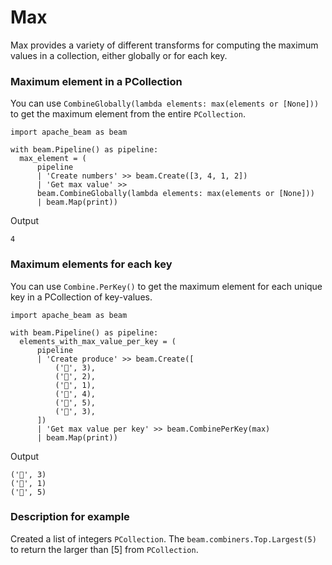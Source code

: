 <!--
Licensed under the Apache License, Version 2.0 (the "License");
you may not use this file except in compliance with the License.
You may obtain a copy of the License at
http://www.apache.org/licenses/LICENSE-2.0
Unless required by applicable law or agreed to in writing, software
distributed under the License is distributed on an "AS IS" BASIS,
WITHOUT WARRANTIES OR CONDITIONS OF ANY KIND, either express or implied.
See the License for the specific language governing permissions and
limitations under the License.
-->

# Max

Max provides a variety of different transforms for computing the maximum values in a collection, either globally or for each key.
    
### Maximum element in a PCollection

You can use ```CombineGlobally(lambda elements: max(elements or [None]))``` to get the maximum element from the entire ```PCollection```.

```
import apache_beam as beam

with beam.Pipeline() as pipeline:
  max_element = (
      pipeline
      | 'Create numbers' >> beam.Create([3, 4, 1, 2])
      | 'Get max value' >>
      beam.CombineGlobally(lambda elements: max(elements or [None]))
      | beam.Map(print))
```

Output

```
4
```

### Maximum elements for each key

You can use ```Combine.PerKey()``` to get the maximum element for each unique key in a PCollection of key-values.

```
import apache_beam as beam

with beam.Pipeline() as pipeline:
  elements_with_max_value_per_key = (
      pipeline
      | 'Create produce' >> beam.Create([
          ('🥕', 3),
          ('🥕', 2),
          ('🍆', 1),
          ('🍅', 4),
          ('🍅', 5),
          ('🍅', 3),
      ])
      | 'Get max value per key' >> beam.CombinePerKey(max)
      | beam.Map(print))
```

Output

```
('🥕', 3)
('🍆', 1)
('🍅', 5)
```

### Description for example

Created a list of integers ```PCollection```. The ```beam.combiners.Top.Largest(5)``` to return the larger than [5] from `PCollection`.
